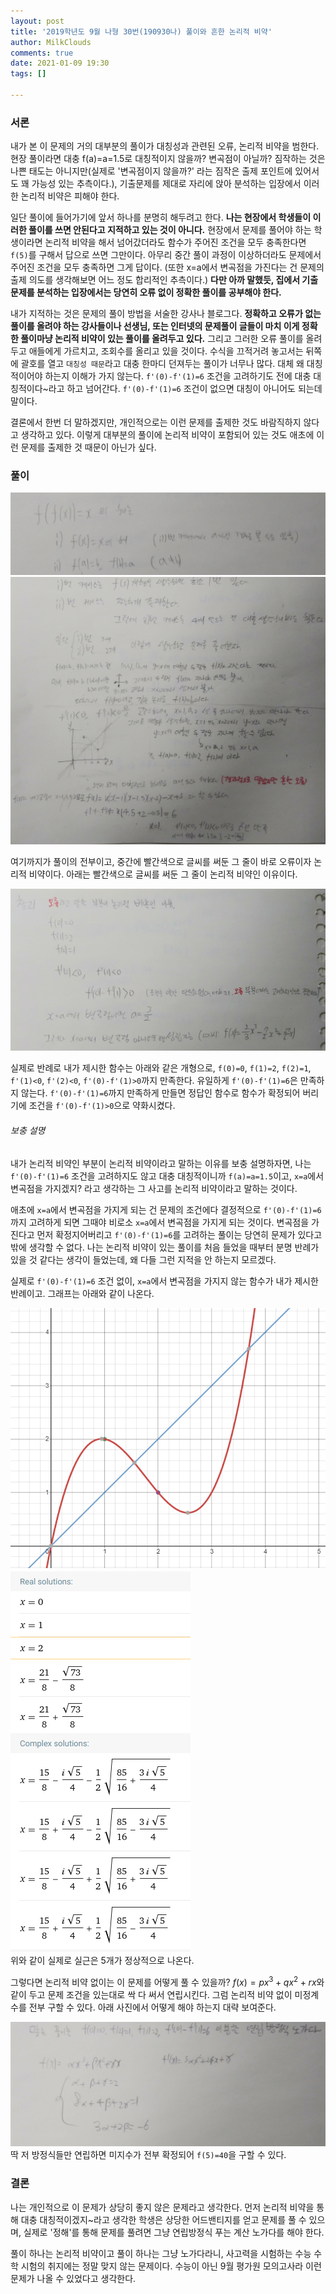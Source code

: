 ```yaml
---
layout: post
title: '2019학년도 9월 나형 30번(190930나) 풀이와 흔한 논리적 비약'
author: MilkClouds
comments: true
date: 2021-01-09 19:30
tags: []

---
```



### 서론  

내가 본 이 문제의 거의 대부분의 풀이가 대칭성과 관련된 오류, 논리적 비약을 범한다. 현장 풀이라면 대충 f(a)=a=1.5로 대칭적이지 않을까? 변곡점이 아닐까? 짐작하는 것은 나쁜 태도는 아니지만(실제로 '변곡점이지 않을까?' 라는 짐작은 출제 포인트에 있어서도 꽤 가능성 있는 추측이다.), 기출문제를 제대로 자리에 앉아 분석하는 입장에서 이러한 논리적 비약은 피해야 한다.   


일단 풀이에 들어가기에 앞서 하나를 분명히 해두려고 한다. **나는 현장에서 학생들이 이러한 풀이를 쓰면 안된다고 지적하고 있는 것이 아니다.** 현장에서 문제를 풀어야 하는 학생이라면 논리적 비약을 해서 넘어갔더라도 함수가 주어진 조건을 모두 충족한다면 `f(5)`를 구해서 답으로 쓰면 그만이다. 아무리 중간 풀이 과정이 이상하더라도 문제에서 주어진 조건을 모두 충족하면 그게 답이다. (또한 x=a에서 변곡점을 가진다는 건 문제의 출제 의도를 생각해보면 어느 정도 합리적인 추측이다.) **다만 아까 말했듯, 집에서 기출문제를 분석하는 입장에서는 당연히 오류 없이 정확한 풀이를 공부해야 한다.**   


내가 지적하는 것은 문제의 풀이 방법을 서술한 강사나 블로그다. **정확하고 오류가 없는 풀이를 올려야 하는 강사들이나 선생님, 또는 인터넷의 문제풀이 글들이 마치 이게 정확한 풀이마냥 논리적 비약이 있는 풀이를 올려두고 있다.** 그리고 그러한 오류 풀이를 올려두고 애들에게 가르치고, 조회수를 올리고 있을 것이다. 수식을 끄적거려 놓고서는 뒤쪽에 괄호를 열고 `대칭성 때문`라고 대충 한마디 던져두는 풀이가 너무나 많다. 대체 왜 대칭적이어야 하는지 이해가 가지 않는다. `f'(0)-f'(1)=6` 조건을 고려하기도 전에 대충 대칭적이다\~라고 하고 넘어간다. `f'(0)-f'(1)=6` 조건이 없으면 대칭이 아니어도 되는데 말이다.     


결론에서 한번 더 말하겠지만, 개인적으로는 이런 문제를 출제한 것도 바람직하지 않다고 생각하고 있다. 이렇게 대부분의 풀이에 논리적 비약이 포함되어 있는 것도 애초에 이런 문제를 출제한 것 때문이 아닌가 싶다.   


### 풀이  


![1](/files/math/190930나형/1.jpg)  
![2](/files/math/190930나형/2.jpg)  


여기까지가 풀이의 전부이고, 중간에 빨간색으로 글씨를 써둔 그 줄이 바로 오류이자 논리적 비약이다. 아래는 빨간색으로 글씨를 써둔 그 줄이 논리적 비약인 이유이다.  

![3](/files/math/190930나형/3.jpg)  

실제로 반례로 내가 제시한 함수는 아래와 같은 개형으로, `f(0)=0`, `f(1)=2`, `f(2)=1`, `f'(1)<0`, `f'(2)<0`, `f'(0)-f'(1)>0`까지 만족한다. 유일하게 `f'(0)-f'(1)=6`은 만족하지 않는다. `f'(0)-f'(1)=6`까지 만족하게 만들면 정답인 함수로 함수가 확정되어 버리기에 조건을 `f'(0)-f'(1)>0`으로 약화시켰다.     


###### 보충 설명  
내가 논리적 비약인 부분이 논리적 비약이라고 말하는 이유를 보충 설명하자면, 나는 `f'(0)-f'(1)=6` 조건을 고려하지도 않고 대충 대칭적이니까 `f(a)=a=1.5`이고, `x=a`에서 변곡점을 가지겠지? 라고 생각하는 그 사고를 논리적 비약이라고 말하는 것이다.  

애초에 `x=a`에서 변곡점을 가지게 되는 건 문제의 조건에다 결정적으로 `f'(0)-f'(1)=6`까지 고려하게 되면 그때야 비로소 `x=a`에서 변곡점을 가지게 되는 것이다. 변곡점을 가진다고 먼저 확정지어버리고 `f'(0)-f'(1)=6`를 고려하는 풀이는 당연히 문제가 있다고밖에 생각할 수 없다. 나는 논리적 비약이 있는 풀이를 처음 들었을 때부터 분명 반례가 있을 것 같다는 생각이 들었는데, 왜 다들 그런 지적을 안 하는지 모르겠다.   

실제로 `f'(0)-f'(1)=6` 조건 없이, `x=a`에서 변곡점을 가지지 않는 함수가 내가 제시한 반례이고. 그래프는 아래와 같이 나온다.  

![4](/files/math/190930나형/4.PNG)  
![5](/files/math/190930나형/5.PNG)  
위와 같이 실제로 실근은 5개가 정상적으로 나온다.   


그렇다면 논리적 비약 없이는 이 문제를 어떻게 풀 수 있을까? $f(x)=px^3+qx^2+rx$와 같이 두고 문제 조건을 있는대로 싹 다 써서 연립시킨다. 그럼 논리적 비약 없이 미정계수를 전부 구할 수 있다. 아래 사진에서 어떻게 해야 하는지 대략 보여준다.  

![6](/files/math/190930나형/6.jpg)  
딱 저 방정식들만 연립하면 미지수가 전부 확정되어 `f(5)=40`을 구할 수 있다.    

### 결론  

나는 개인적으로 이 문제가 상당히 좋지 않은 문제라고 생각한다. 먼저 논리적 비약을 통해 대충 대칭적이겠지\~라고 생각한 학생은 상당한 어드밴티지를 얻고 문제를 풀 수 있으며, 실제로 '정해'를 통해 문제를 풀려면 그냥 연립방정식 푸는 계산 노가다를 해야 한다.  

풀이 하나는 논리적 비약이고 풀이 하나는 그냥 노가다라니, 사고력을 시험하는 수능 수학 시험의 취지에는 정말 맞지 않는 문제이다. 수능이 아닌 9월 평가원 모의고사라 이런 문제가 나올 수 있었다고 생각한다.  



